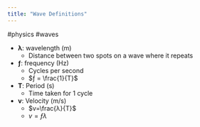 ```yaml
---
title: "Wave Definitions"
---
```


#physics #waves
- **λ**: wavelength (m)
	- Distance between two spots on a wave where it repeats
- **ƒ**: frequency (Hz)
	- Cycles per second
	- $ƒ = \frac{1}{T}$
- **T**: Period (s)
	- Time taken for 1 cycle
- **v**: Velocity (m/s)
	- $v=\frac{λ}{T}$
	- $v=ƒλ$